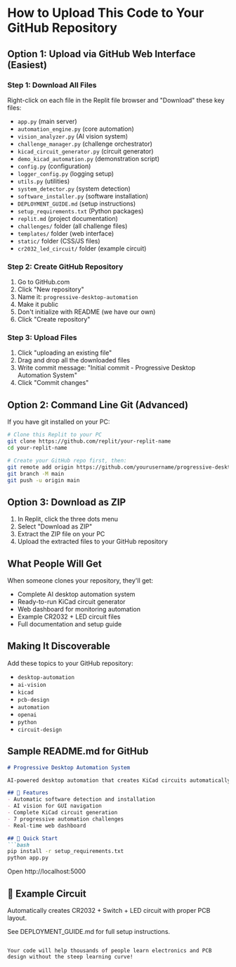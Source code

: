 # How to Upload This Code to Your GitHub Repository

## Option 1: Upload via GitHub Web Interface (Easiest)

### Step 1: Download All Files
Right-click on each file in the Replit file browser and "Download" these key files:
- `app.py` (main server)
- `automation_engine.py` (core automation)
- `vision_analyzer.py` (AI vision system)
- `challenge_manager.py` (challenge orchestrator)
- `kicad_circuit_generator.py` (circuit generator)
- `demo_kicad_automation.py` (demonstration script)
- `config.py` (configuration)
- `logger_config.py` (logging setup)
- `utils.py` (utilities)
- `system_detector.py` (system detection)
- `software_installer.py` (software installation)
- `DEPLOYMENT_GUIDE.md` (setup instructions)
- `setup_requirements.txt` (Python packages)
- `replit.md` (project documentation)
- `challenges/` folder (all challenge files)
- `templates/` folder (web interface)
- `static/` folder (CSS/JS files)
- `cr2032_led_circuit/` folder (example circuit)

### Step 2: Create GitHub Repository
1. Go to GitHub.com
2. Click "New repository"
3. Name it: `progressive-desktop-automation`
4. Make it public
5. Don't initialize with README (we have our own)
6. Click "Create repository"

### Step 3: Upload Files
1. Click "uploading an existing file"
2. Drag and drop all the downloaded files
3. Write commit message: "Initial commit - Progressive Desktop Automation System"
4. Click "Commit changes"

## Option 2: Command Line Git (Advanced)

If you have git installed on your PC:

```bash
# Clone this Replit to your PC
git clone https://github.com/replit/your-replit-name
cd your-replit-name

# Create your GitHub repo first, then:
git remote add origin https://github.com/yourusername/progressive-desktop-automation.git
git branch -M main
git push -u origin main
```

## Option 3: Download as ZIP

1. In Replit, click the three dots menu
2. Select "Download as ZIP"
3. Extract the ZIP file on your PC
4. Upload the extracted files to your GitHub repository

## What People Will Get

When someone clones your repository, they'll get:
- Complete AI desktop automation system
- Ready-to-run KiCad circuit generator
- Web dashboard for monitoring automation
- Example CR2032 + LED circuit files
- Full documentation and setup guide

## Making It Discoverable

Add these topics to your GitHub repository:
- `desktop-automation`
- `ai-vision`
- `kicad`
- `pcb-design`
- `automation`
- `openai`
- `python`
- `circuit-design`

## Sample README.md for GitHub

```markdown
# Progressive Desktop Automation System

AI-powered desktop automation that creates KiCad circuits automatically using computer vision.

## 🚀 Features
- Automatic software detection and installation
- AI vision for GUI navigation
- Complete KiCad circuit generation
- 7 progressive automation challenges
- Real-time web dashboard

## 🎯 Quick Start
```bash
pip install -r setup_requirements.txt
python app.py
```
Open http://localhost:5000

## 🔧 Example Circuit
Automatically creates CR2032 + Switch + LED circuit with proper PCB layout.

See DEPLOYMENT_GUIDE.md for full setup instructions.
```

Your code will help thousands of people learn electronics and PCB design without the steep learning curve!